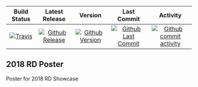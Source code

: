 | Build Status                             | Latest Release                                      | Version                                            | Last Commit                                                    | Activity                                    |
| :--------------------------------------: | :--------------------------:                        | :----:                                             | :------:                                                       | :------:                                    |
| [![Travis][travis_shield]][travis]       | [![Github Release][release_shield]][github_release] | [![Github Version][version_shield]][github_version] | [![Github Last Commit][last_commit_shield]][github_last_commit] | [![Github commit activity][activity_shield]][github_activity] |


[travis_shield]: https://travis-ci.org/skulumani/2018_RD_poster.svg?branch=master
[release_shield]: https://img.shields.io/github/release/skulumani/22018_RD_poster.svg
[version_shield]: https://badge.fury.io/gh/skulumani%2F2018_RD_poster.svg
[last_commit_shield]: https://img.shields.io/github/last-commit/skulumani/2018_RD_poster.svg
[activity_shield]: https://img.shields.io/github/commit-activity/y/skulumani/2018_RD_poster.svg

[travis]: https://travis-ci.org/skulumani/2018_RD_poster
[github_release]: https://github.com/skulumani/2018_RD_poster/releases/latest
[github_version]: https://badge.fury.io/gh/skulumani%2F2018_RD_poster
[github_last_commit]: https://github.com/skulumani/2018_RD_poster/commits/master
[github_activity]: https://github.com/skulumani/2018_RD_poster/graphs/commit-activity

## 2018 RD Poster

Poster for 2018 RD Showcase

